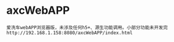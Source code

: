 # axcWebAPP
    爱洗车webAPP浏览器版，未涉及任何h5+、源生功能调用。小部分功能未开发完
    http://192.168.1.158:8080/axcWebAPP/index.html

